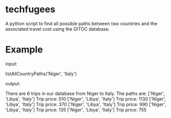 # techfugees

A python script to find all possible paths between two countries and the associated travel cost using the GITOC database.

# Example

input:

listAllCountryPaths('Niger', 'Italy')

output:

There are 6 trips in our database from Niger to Italy. The paths are:
['Niger', 'Libya', 'Italy'] Trip price: 510
['Niger', 'Libya', 'Italy'] Trip price: 1130
['Niger', 'Libya', 'Italy'] Trip price: 370
['Niger', 'Libya', 'Italy'] Trip price: 990
['Niger', 'Libya', 'Italy'] Trip price: 135
['Niger', 'Libya', 'Italy'] Trip price: 755
